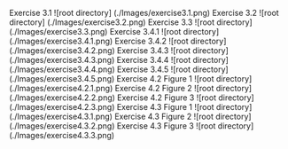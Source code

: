 Exercise 3.1
![root directory] (./Images/exercise3.1.png)
Exercise 3.2
![root directory] (./Images/exercise3.2.png)
Exercise 3.3
![root directory] (./Images/exercise3.3.png)
Exercise 3.4.1
![root directory] (./Images/exercise3.4.1.png)
Exercise 3.4.2
![root directory] (./Images/exercise3.4.2.png)
Exercise 3.4.3
![root directory] (./Images/exercise3.4.3.png)
Exercise 3.4.4
![root directory] (./Images/exercise3.4.4.png)
Exercise 3.4.5
![root directory] (./Images/exercise3.4.5.png)
Exercise 4.2 Figure 1
![root directory] (./Images/exercise4.2.1.png)
Exercise 4.2 Figure 2
![root directory] (./Images/exercise4.2.2.png)
Exercise 4.2 Figure 3
![root directory] (./Images/exercise4.2.3.png)
Exercise 4.3 Figure 1
![root directory] (./Images/exercise4.3.1.png)
Exercise 4.3 Figure 2
![root directory] (./Images/exercise4.3.2.png)
Exercise 4.3 Figure 3
![root directory] (./Images/exercise4.3.3.png)